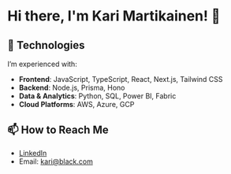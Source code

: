 # Hi there, I'm Kari Martikainen! 👋

## 🚀 Technologies

I’m experienced with:

- **Frontend**: JavaScript, TypeScript, React, Next.js, Tailwind CSS  
- **Backend**: Node.js, Prisma, Hono  
- **Data & Analytics**: Python, SQL, Power BI, Fabric  
- **Cloud Platforms**: AWS, Azure, GCP
  
## 📫 How to Reach Me

- [LinkedIn](https://www.linkedin.com/in/kari-martikainen/)
- Email: kari@black.com


<!---
karimartikainen/karimartikainen is a ✨ special ✨ repository because its `README.md` (this file) appears on your GitHub profile.
You can click the Preview link to take a look at your changes.
--->
